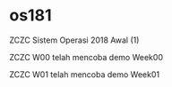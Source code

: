# os181

ZCZC Sistem Operasi 2018 Awal (1)

ZCZC W00 telah mencoba demo Week00

ZCZC W01 telah mencoba demo Week01
